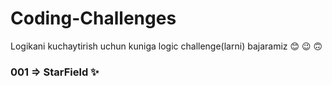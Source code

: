 # Coding-Challenges 
Logikani kuchaytirish uchun kuniga logic challenge(larni) bajaramiz 😊 😉 🙃

### 001 => StarField ✨